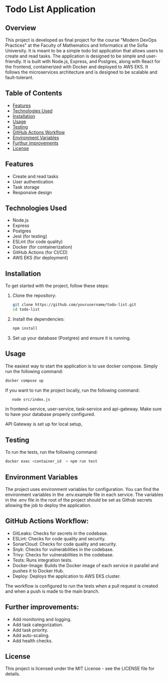 # Todo List Application

## Overview
This project is developed as final project for the course "Modern DevOps Practices" at the Faculty of Mathematics and Informatics at the Sofia University. It is meant to be a simple todo list application that allows users to create and read tasks. The application is designed to be simple and user-friendly. It is built with Node.js, Express, and Postgres, along with React for the frontend, containerized with Docker and deployed to AWS EKS. It follows the microservices architecture and is designed to be scalable and fault-tolerant.

## Table of Contents
- [Features](#features)
- [Technologies Used](#technologies-used)
- [Installation](#installation)
- [Usage](#usage)
- [Testing](#testing)
- [GitHub Actions Workflow](#github-actions-workflow)
- [Environment Variables](#environment-variables)
- [Furthur improvements](#furthur-improvements)
- [License](#license)

## Features
- Create and read tasks
- User authentication
- Task storage
- Responsive design

## Technologies Used
- Node.js
- Express
- Postgres
- Jest (for testing)
- ESLint (for code quality)
- Docker (for containerization)
- GitHub Actions (for CI/CD)
- AWS EKS (for deployment)

## Installation
To get started with the project, follow these steps:

1. Clone the repository:
   ```bash
   git clone https://github.com/yourusername/todo-list.git
   cd todo-list
   ```

2. Install the dependencies:
   ```bash
   npm install
   ```

3. Set up your database (Postgres) and ensure it is running.

## Usage
The easiest way to start the application is to use docker compose.
Simply run the following command:
```bash
docker compose up
```
If you want to run the project locally, run the following command:
```bash
   node src/index.js
``` 
in frontend-service, user-service, task-service and api-gateway. Make sure to have your database properly configured.

API Gateway is set up for local setup, 

## Testing
To run the tests, run the following command:
```bash
docker exec <container_id  > npm run test
```

## Environment Variables
The project uses environment variables for configuration. You can find the environment variables in the .env.example file in each service. The variables in the .env file in the root of the project should be set as Github secrets allowing the job to deploy the application.

## GitHub Actions Workflow:
   - GitLeaks: Checks for secrets in the codebase.
   - ESLint: Checks for code quality and security.
   - SonarCloud: Checks for code quality and security.
   - Snyk: Checks for vulnerabilities in the codebase.
   - Trivy: Checks for vulnerabilities in the codebase.
   - Tests: Runs integration tests.
   - Docker-Image: Builds the Docker image of each service in parallel and pushes it to Docker Hub.
   - Deploy: Deploys the application to AWS EKS cluster.

   The workflow is configured to run the tests when a pull request is created and when a push is made to the main branch.

## Further improvements:
   - Add monitoring and logging.
   - Add task categorization.
   - Add task priority.
   - Add auto-scaling.
   - Add health checks.

## License
This project is licensed under the MIT License - see the LICENSE file for details.
